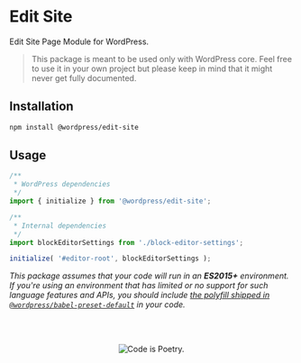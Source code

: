 # Edit Site

Edit Site Page Module for WordPress.

> This package is meant to be used only with WordPress core. Feel free to use it in your own project but please keep in mind that it might never get fully documented.

## Installation

```bash
npm install @wordpress/edit-site
```

## Usage

```js
/**
 * WordPress dependencies
 */
import { initialize } from '@wordpress/edit-site';

/**
 * Internal dependencies
 */
import blockEditorSettings from './block-editor-settings';

initialize( '#editor-root', blockEditorSettings );
```

_This package assumes that your code will run in an **ES2015+** environment. If you're using an environment that has limited or no support for such language features and APIs, you should include [the polyfill shipped in `@wordpress/babel-preset-default`](https://github.com/WordPress/gutenberg/tree/HEAD/packages/babel-preset-default#polyfill) in your code._

<br/><br/><p align="center"><img src="https://s.w.org/style/images/codeispoetry.png?1" alt="Code is Poetry." /></p>

